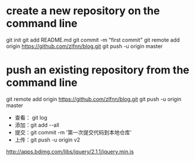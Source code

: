 
# create a new repository on the command line
git init
git add README.md
git commit -m "first commit"
git remote add origin https://github.com/zlfnn/blog.git
git push -u origin master

# push an existing repository from the command line
git remote add origin https://github.com/zlfnn/blog.git
git push -u origin master

- 查看： git log 
- 添加：git add --all
- 提交：git commit -m '第一次提交代码到本地仓库'
- 上传：git push -u origin v2


http://apps.bdimg.com/libs/jquery/2.1.1/jquery.min.js


